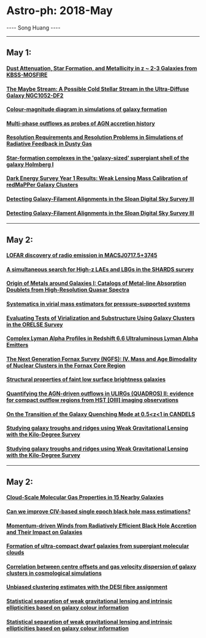 # Astro-ph: 2018-May

---- Song Huang ----


----

## May 1:

#### [Dust Attenuation, Star Formation, and Metallicity in z ~ 2-3 Galaxies from KBSS-MOSFIRE](https://arxiv.org/abs/1805.00016)


#### [The Maybe Stream: A Possible Cold Stellar Stream in the Ultra-Diffuse Galaxy NGC1052-DF2](https://arxiv.org/abs/1805.00017)


#### [Colour-magnitude diagram in simulations of galaxy formation](https://arxiv.org/abs/1805.00028)


#### [Multi-phase outflows as probes of AGN accretion history](https://arxiv.org/abs/1805.00040)


#### [Resolution Requirements and Resolution Problems in Simulations of Radiative Feedback in Dusty Gas](https://arxiv.org/abs/1805.00210)


#### [Star-formation complexes in the 'galaxy-sized' supergiant shell of the galaxy Holmberg I](https://arxiv.org/abs/1805.00315)


#### [Dark Energy Survey Year 1 Results: Weak Lensing Mass Calibration of redMaPPer Galaxy Clusters](https://arxiv.org/abs/1805.00039)


#### [Detecting Galaxy-Filament Alignments in the Sloan Digital Sky Survey III](https://arxiv.org/abs/1805.00159)


#### [Detecting Galaxy-Filament Alignments in the Sloan Digital Sky Survey III](https://arxiv.org/abs/1805.00159)


----

## May 2:

#### [LOFAR discovery of radio emission in MACSJ0717.5+3745](https://arxiv.org/abs/1805.00473)


#### [A simultaneous search for High-z LAEs and LBGs in the SHARDS survey](https://arxiv.org/abs/1805.00477)


#### [Origin of Metals around Galaxies I: Catalogs of Metal-line Absorption Doublets from High-Resolution Quasar Spectra](https://arxiv.org/abs/1805.00483)


#### [Systematics in virial mass estimators for pressure-supported systems](https://arxiv.org/abs/1805.00484)


#### [Evaluating Tests of Virialization and Substructure Using Galaxy Clusters in the ORELSE Survey](https://arxiv.org/abs/1805.00488)


#### [Complex Lyman Alpha Profiles in Redshift 6.6 Ultraluminous Lyman Alpha Emitters](https://arxiv.org/abs/1805.00490)


#### [The Next Generation Fornax Survey (NGFS): IV. Mass and Age Bimodality of Nuclear Clusters in the Fornax Core Region](https://arxiv.org/abs/1805.00491)


#### [Structural properties of faint low surface brightness galaxies](https://arxiv.org/abs/1805.00499)


#### [Quantifying the AGN-driven outflows in ULIRGs (QUADROS) II: evidence for compact outflow regions from HST [OIII] imaging observations](https://arxiv.org/abs/1805.00514)


#### [On the Transition of the Galaxy Quenching Mode at 0.5<z<1 in CANDELS](https://arxiv.org/abs/1805.00595)


#### [Studying galaxy troughs and ridges using Weak Gravitational Lensing with the Kilo-Degree Survey](https://arxiv.org/abs/1805.00562)


#### [Studying galaxy troughs and ridges using Weak Gravitational Lensing with the Kilo-Degree Survey](https://arxiv.org/abs/1805.00562)


----

## May 2:

#### [Cloud-Scale Molecular Gas Properties in 15 Nearby Galaxies](https://arxiv.org/abs/1805.00937)


#### [Can we improve CIV-based single epoch black hole mass estimations?](https://arxiv.org/abs/1805.00942)


#### [Momentum-driven Winds from Radiatively Efficient Black Hole Accretion and Their Impact on Galaxies](https://arxiv.org/abs/1805.00946)


#### [Formation of ultra-compact dwarf galaxies from supergiant molecular clouds](https://arxiv.org/abs/1805.01071)


#### [Correlation between centre offsets and gas velocity dispersion of galaxy clusters in cosmological simulations](https://arxiv.org/abs/1805.01165)


#### [Unbiased clustering estimates with the DESI fibre assignment](https://arxiv.org/abs/1805.00951)


#### [Statistical separation of weak gravitational lensing and intrinsic ellipticities based on galaxy colour information](https://arxiv.org/abs/1805.01240)


#### [Statistical separation of weak gravitational lensing and intrinsic ellipticities based on galaxy colour information](https://arxiv.org/abs/1805.01240)